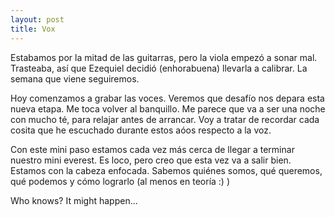 ```yaml
--- 
layout: post
title: Vox
---
```

Estabamos por la mitad de las guitarras, pero la viola empez&oacute; a sonar mal. Trasteaba, as&iacute; que Ezequiel decidi&oacute; (enhorabuena) llevarla a calibrar. La semana que viene seguiremos. 

Hoy comenzamos a grabar las voces. Veremos que desaf&iacute;o nos depara esta nueva etapa. Me toca volver al banquillo. Me parece que va a ser una noche con mucho t&eacute;, para relajar antes de arrancar. Voy a tratar de recordar cada cosita que he escuchado durante estos a&oacute;os respecto a la voz. 

Con este mini paso estamos cada vez m&aacute;s cerca de llegar a terminar nuestro mini everest. Es loco, pero creo que esta vez va a salir bien. Estamos con la cabeza enfocada. Sabemos qui&eacute;nes somos, qu&eacute; queremos, qu&eacute; podemos y c&oacute;mo lograrlo (al menos en teor&iacute;a :) )

Who knows? It might happen...
